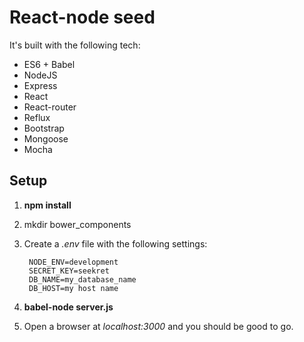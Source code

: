 React-node seed
===================


It's built with the following tech:

- ES6 + Babel
- NodeJS
- Express
- React
- React-router
- Reflux
- Bootstrap
- Mongoose
- Mocha

Setup
-----

1. **npm install**
1. mkdir bower_components
1. Create a *.env* file with the following settings:

        NODE_ENV=development
        SECRET_KEY=seekret
        DB_NAME=my_database_name
        DB_HOST=my host name

1. **babel-node server.js**
1. Open a browser at *localhost:3000* and you should be good to go.

